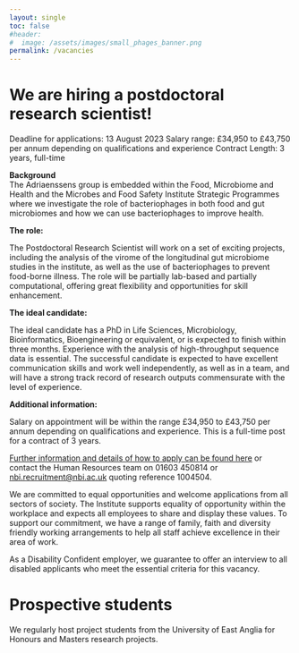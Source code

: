 ```yaml
---
layout: single
toc: false
#header: 
#  image: /assets/images/small_phages_banner.png
permalink: /vacancies
---
```

  
# We are hiring a postdoctoral research scientist!
Deadline for applications: 13 August 2023
Salary range: £34,950 to £43,750 per annum depending on qualifications and experience
Contract Length: 3 years, full-time

**Background**  
The Adriaenssens group is embedded within the Food, Microbiome and Health and the Microbes and Food Safety Institute Strategic Programmes where we investigate the role of bacteriophages in both food and gut microbiomes and how we can use bacteriophages to improve health.

**The role:**

The Postdoctoral Research Scientist will work on a set of exciting projects, including the analysis of the virome of the longitudinal gut microbiome studies in the institute, as well as the use of bacteriophages to prevent food-borne illness. The role will be partially lab-based and partially computational, offering great flexibility and opportunities for skill enhancement.

**The ideal candidate:**

The ideal candidate has a PhD in Life Sciences, Microbiology, Bioinformatics, Bioengineering or equivalent, or is expected to finish within three months. Experience with the analysis of high-throughput sequence data is essential. The successful candidate is expected to have excellent communication skills and work well independently, as well as in a team, and will have a strong track record of research outputs commensurate with the level of experience.

**Additional information:**

Salary on appointment will be within the range £34,950 to £43,750 per annum depending on qualifications and experience. This is a full-time post for a contract of 3 years.

[Further information and details of how to apply can be found here](https://jobs.quadram.ac.uk/Details.asp?vacancyID=18391) or contact the Human Resources team on 01603 450814 or nbi.recruitment@nbi.ac.uk quoting reference 1004504.

We are committed to equal opportunities and welcome applications from all sectors of society.  The Institute supports equality of opportunity within the workplace and expects all employees to share and display these values.  To support our commitment, we have a range of family, faith and diversity friendly working arrangements to help all staff achieve excellence in their area of work.

As a Disability Confident employer, we guarantee to offer an interview to all disabled applicants who meet the essential criteria for this vacancy.


# Prospective students
We regularly host project students from the University of East Anglia for Honours and Masters research projects.  
